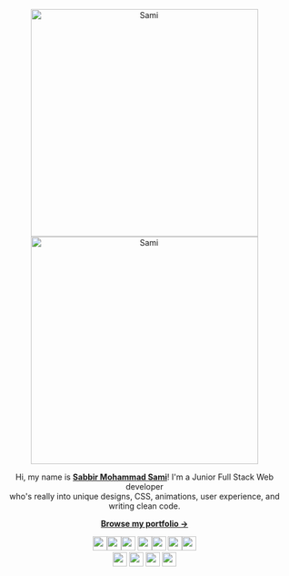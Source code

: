 <p align="center">
  <a href="https://sabbir-mohammad-sami.web.app/#gh-dark-mode-only" target="_blank">
    <img src="https://github.com/sabbirsami/sabbirsami/assets/73050937/aa30baf2-d49c-42e9-ad61-db32806c2be3#gh-dark-mode-only" alt="Sami" width="400">
  </a>
  <a href="https://sabbir-mohammad-sami.web.app/#gh-light-mode-only" target="_blank">
    <img src="https://github.com/sabbirsami/sabbirsami/assets/73050937/2cc290ea-ac76-43df-a2ef-c62a061c24bd#gh-light-mode-only" alt="Sami" width="400">
  </a>
</p>
<p align="center"> Hi, my name is <b><a href="https://sabbir-mohammad-sami.web.app">Sabbir Mohammad Sami</a></b>! I'm a Junior Full Stack Web developer </br> who's really into unique designs, CSS, animations, user experience, and writing clean code. <p>
<p align="center">
  <a href="https://sabbir-mohammad-sami.web.app"><strong>Browse my portfolio &rarr;</strong></a>
</p>
<p align="center">
<img src="https://img.shields.io/badge/HTML5-E34F26?style=for-the-badge&logo=html5&logoColor=white" height="25"/><img src="https://img.shields.io/badge/CSS3-1572B6?style=for-the-badge&logo=css3&logoColor=white" height="25"/><img src="https://img.shields.io/badge/javascript-F7DF1E.svg?&style=for-the-badge&logo=javascript&logoColor=white" height="25"/>  <img src="https://img.shields.io/badge/React-20232A?style=for-the-badge&logo=react&logoColor=61DAFB" height="25"/><img src="https://img.shields.io/badge/React_Router-CA4245?style=for-the-badge&logo=react-router&logoColor=white" height="25"/> <img src=" 	https://img.shields.io/badge/Sass-CC6699?style=for-the-badge&logo=sass&logoColor=white" height="25"/><img src="https://img.shields.io/badge/Bootstrap-563D7C?style=for-the-badge&logo=bootstrap&logoColor=white" height="25"/> </br> <img src="https://img.shields.io/badge/Tailwind_CSS-38B2AC?style=for-the-badge&logo=tailwind-css&logoColor=white" height="25"/> <img src="https://img.shields.io/badge/firebase-FFCA28.svg?&style=for-the-badge&logo=firebase&logoColor=white" height="25"/> <img src="https://img.shields.io/badge/Node.js-43853D?style=for-the-badge&logo=node.js&logoColor=white" height="25"/> <img src=" https://img.shields.io/badge/MongoDB-4EA94B?style=for-the-badge&logo=mongodb&logoColor=white" height="25"/>
</p>
<!-- <p align="center" valign="top" margin="0"> <img src="https://komarev.com/ghpvc/?username=sabbirsami&label=Profile%20views&color=0e75b6&style=flat" alt="sabbirsami" /> <img src="https://img.shields.io/github/forks/pandao/editor.md.svg" alt="sabbirsami" /></p> -->



